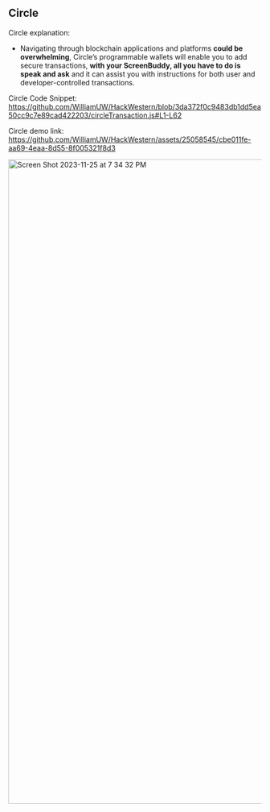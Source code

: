 ## Circle

Circle explanation:
- Navigating through blockchain applications and platforms <b>could be overwhelming</b>, Circle’s programmable wallets will enable you to add secure transactions, <b>with your ScreenBuddy, all you have to do is speak and ask</b> and it can assist you with instructions for both user and developer-controlled transactions.

Circle Code Snippet:
https://github.com/WilliamUW/HackWestern/blob/3da372f0c9483db1dd5ea50cc9c7e89cad422203/circleTransaction.js#L1-L62

Circle demo link:
https://github.com/WilliamUW/HackWestern/assets/25058545/cbe011fe-aa69-4eaa-8d55-8f005321f8d3

<img width="1280" alt="Screen Shot 2023-11-25 at 7 34 32 PM" src="https://github.com/WilliamUW/HackWestern/assets/25058545/eac139f4-ad71-4863-a0b1-bb4ec34c2008">

